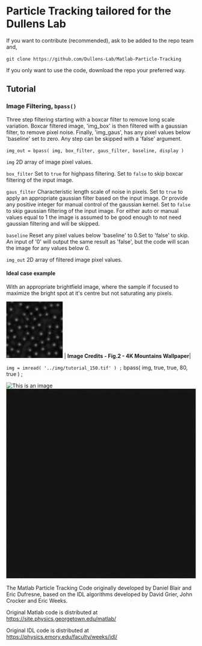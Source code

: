 # Particle Tracking tailored for the Dullens Lab

If you want to contribute (recommended), ask to be added to the repo team and, 

`git clone https://github.com/Dullens-Lab/Matlab-Particle-Tracking`

If you only want to use the code, download the repo your preferred way.

## Tutorial

### Image Filtering, `bpass()`

Three step filtering starting with a boxcar filter to remove long scale variation. Boxcar filtered image, 'img_box' is then filtered with a gaussian filter, to remove pixel noise. Finally, 'img_gaus', has any pixel values below 'baseline' set to zero. Any step can be skipped with a 'false' argument.

`img_out = bpass( img, box_filter, gaus_filter, baseline, display )`

`img` 2D array of image pixel values.

`box_filter` Set to `true` for highpass filtering. Set to `false` to skip boxcar filtering of the input image.

`gaus_filter` Characteristic length scale of noise in pixels. Set to `true` to apply an appropriate gaussian filter based on the input image. Or provide any positive integer for manual control of the gaussian kernel. Set to `false` to skip gaussian filtering of the input image. For either auto or manual values equal to 1 the image is assumed to be good enough to not need gaussian filtering and will be skipped.

`baseline` Reset any pixel values below 'baseline' to 0.Set to 'false' to skip. An input of '0' will output the same result as 'false', but the code will scan the image for any values below 0.

`img_out` 2D array of filtered image pixel values.

#### Ideal case example 

With an appropriate brightfield image, where the sample if focused to maximize the bright spot at it's centre but not saturating any pixels.

![Ideal input image](/img/img_in_150.jpg)
| <b>Image Credits - Fig.2 - 4K Mountains Wallpaper</b>|

`img = imread( '../img/tutorial_150.tif' ) ;`
bpass( img, true, true, 80, true ) ;

![This is an image](/img/img_150.tiff)
![This is an image](/img/img_box_2048.jpg)



The Matlab Particle Tracking Code originally developed by Daniel Blair and Eric Dufresne, based on the IDL algorithms developed by David Grier, John Crocker and Eric Weeks.

Original Matlab code is distributed at https://site.physics.georgetown.edu/matlab/

Original IDL code is distributed at https://physics.emory.edu/faculty/weeks/idl/

